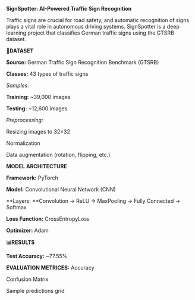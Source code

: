**SignSpotter: AI-Powered Traffic Sign Recognition**

Traffic signs are crucial for road safety, and automatic recognition of signs plays a vital role in autonomous driving systems. SignSpotter is a deep learning project that classifies German traffic signs using the GTSRB dataset.

**📂DATASET**

**Source:** German Traffic Sign Recognition Benchmark (GTSRB)

**Classes:** 43 types of traffic signs

_Samples:_

**Training:** ~39,000 images

**Testing:** ~12,600 images

_Preprocessing:_

Resizing images to 32×32

Normalization

Data augmentation (rotation, flipping, etc.)

**MODEL ARCHITECTURE**

**Framework:** PyTorch

**Model:** Convolutional Neural Network (CNN)

**Layers: **Convolution → ReLU → MaxPooling → Fully Connected → Softmax

**Loss Function:** CrossEntropyLoss

**Optimizer:** Adam

**📊RESULTS**

**Test Accuracy:** ~77.55%

**EVALUATION METRICES:**
Accuracy

Confusion Matrix

Sample predictions grid
